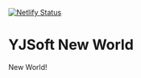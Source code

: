 [![Netlify Status](https://api.netlify.com/api/v1/badges/b0f0cba6-08ba-4601-9368-7ba0de3bfe18/deploy-status)](https://app.netlify.com/sites/yjsoft/deploys)

# YJSoft New World
New World!
